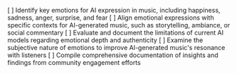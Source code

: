 [ ] Identify key emotions for AI expression in music, including happiness, sadness, anger, surprise, and fear
[ ] Align emotional expressions with specific contexts for AI-generated music, such as storytelling, ambiance, or social commentary
[ ] Evaluate and document the limitations of current AI models regarding emotional depth and authenticity
[ ] Examine the subjective nature of emotions to improve AI-generated music's resonance with listeners
[ ] Compile comprehensive documentation of insights and findings from community engagement efforts